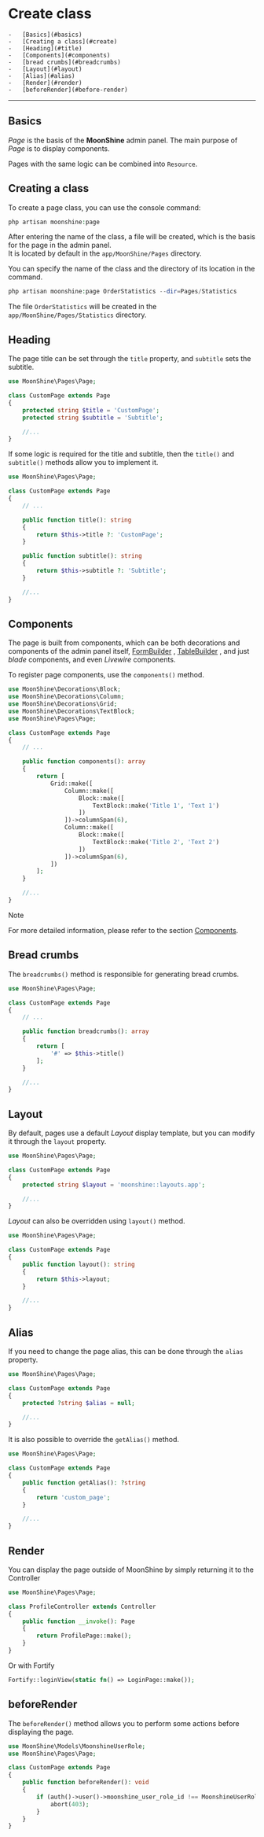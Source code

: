 # Create class

    -   [Basics](#basics)
    -   [Creating a class](#create)
    -   [Heading](#title)
    -   [Components](#components)
    -   [bread crumbs](#breadcrumbs)
    -   [Layout](#layout)
    -   [Alias](#alias)
    -   [Render](#render)
    -   [beforeRender](#before-render)

---

<a name="basics"></a>
## Basics

*Page* is the basis of the **MoonShine** admin panel. The main purpose of *Page* is to display components.

Pages with the same logic can be combined into `Resource`.

<a name="create"></a>
## Creating a class

To create a page class, you can use the console command:

```php
php artisan moonshine:page
```

After entering the name of the class, a file will be created, which is the basis for the page in the admin panel.  
It is located by default in the `app/MoonShine/Pages` directory.

You can specify the name of the class and the directory of its location in the command.

```php
php artisan moonshine:page OrderStatistics --dir=Pages/Statistics
```

The file `OrderStatistics` will be created in the `app/MoonShine/Pages/Statistics` directory.

<a name="title"></a>
## Heading

The page title can be set through the `title` property, and `subtitle` sets the subtitle.

```php
use MoonShine\Pages\Page;

class CustomPage extends Page
{
    protected string $title = 'CustomPage';
    protected string $subtitle = 'Subtitle';

    //...
}
```

If some logic is required for the title and subtitle, then the `title()` and `subtitle()` methods allow you to implement it.

```php
use MoonShine\Pages\Page;

class CustomPage extends Page
{
    // ...

    public function title(): string
    {
        return $this->title ?: 'CustomPage';
    }

    public function subtitle(): string
    {
        return $this->subtitle ?: 'Subtitle';
    }

    //...
}
```

<a name="components"></a>
## Components

The page is built from components, which can be both decorations and components of the admin panel itself, [FormBuilder](https://moonshine-laravel.com/docs/resource/advanced/advanced-form_builder) , [TableBuilder](https://moonshine-laravel.com/docs/resource/advanced/advanced-table_builder) , and just *blade* components, and even *Livewire* components.

To register page components, use the `components()` method.

```php
use MoonShine\Decorations\Block;
use MoonShine\Decorations\Column;
use MoonShine\Decorations\Grid;
use MoonShine\Decorations\TextBlock;
use MoonShine\Pages\Page;

class CustomPage extends Page
{
    // ...

    public function components(): array
    {
        return [
            Grid::make([
                Column::make([
                    Block::make([
                        TextBlock::make('Title 1', 'Text 1')
                    ])
                ])->columnSpan(6),
                Column::make([
                    Block::make([
                        TextBlock::make('Title 2', 'Text 2')
                    ])
                ])->columnSpan(6),
            ])
        ];
    }

    //...
}
```

> [!NOTE]
> For more detailed information, please refer to the section [Components](https://moonshine-laravel.com/docs/resource/components/components-index).

<a name="breadcrumbs"></a>
## Bread crumbs

The `breadcrumbs()` method is responsible for generating bread crumbs.

```php
use MoonShine\Pages\Page;

class CustomPage extends Page
{
    // ...

    public function breadcrumbs(): array
    {
        return [
            '#' => $this->title()
        ];
    }

    //...
}
```

<a name="layout"></a>
## Layout

By default, pages use a default _Layout_ display template, but you can modify it through the `layout` property.

```php
use MoonShine\Pages\Page;

class CustomPage extends Page
{
    protected string $layout = 'moonshine::layouts.app';

    //...
}
```

*Layout* can also be overridden using `layout()` method.

```php
use MoonShine\Pages\Page;

class CustomPage extends Page
{
    public function layout(): string
    {
        return $this->layout;
    }

    //...
}
```

<a name="alias"></a>
## Alias

If you need to change the page alias, this can be done through the `alias` property.

```php
use MoonShine\Pages\Page;

class CustomPage extends Page
{
    protected ?string $alias = null;

    //...
}
```

It is also possible to override the `getAlias()` method.

```php
use MoonShine\Pages\Page;

class CustomPage extends Page
{
    public function getAlias(): ?string
    {
        return 'custom_page';
    }

    //...
}
```

<a name="render"></a>
## Render

You can display the page outside of MoonShine by simply returning it to the Controller

```php
use MoonShine\Pages\Page;

class ProfileController extends Controller
{
    public function __invoke(): Page
    {
        return ProfilePage::make();
    }
}
```

Or with Fortify

```php
Fortify::loginView(static fn() => LoginPage::make());
```

<a name="before-render"></a>
## beforeRender

The `beforeRender()` method allows you to perform some actions before displaying the page.

```php
use MoonShine\Models\MoonshineUserRole;
use MoonShine\Pages\Page;

class CustomPage extends Page
{
    public function beforeRender(): void
    {
        if (auth()->user()->moonshine_user_role_id !== MoonshineUserRole::DEFAULT_ROLE_ID) {
            abort(403);
        }
    }
}
```
